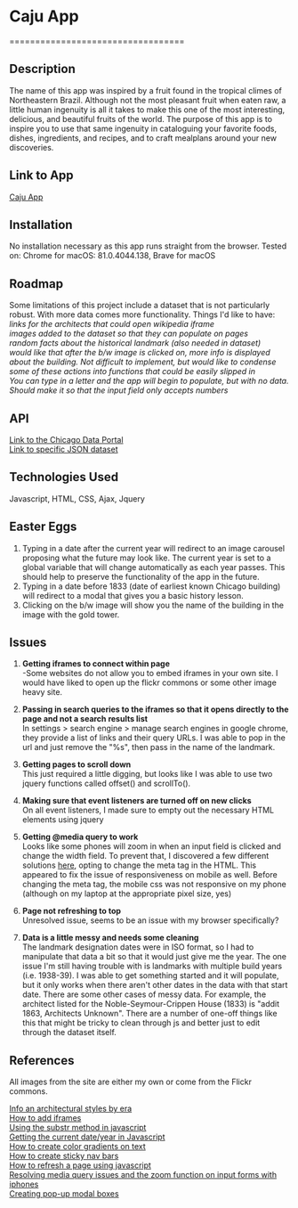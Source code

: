 # Caju App

==================================

## Description
The name of this app was inspired by a fruit found in the tropical climes of Northeastern Brazil. Although not the most pleasant fruit when eaten raw, a little human ingenuity is all it takes to make this one of the most interesting, delicious, and beautiful fruits of the world. The purpose of this app is to inspire you to use that same ingenuity in cataloguing your favorite foods, dishes, ingredients, and recipes, and to craft mealplans around your new discoveries.

## Link to App
[Caju App](https://cajuapp.herokuapp.com/)

## Installation
No installation necessary as this app runs straight from the browser.
Tested on: Chrome for macOS: 81.0.4044.138, Brave for macOS

## Roadmap
Some limitations of this project include a dataset that is not particularly robust. With more data comes more functionality. Things I'd like to have:  
*links for the architects that could open wikipedia iframe*  
*images added to the dataset so that they can populate on pages*  
*random facts about the historical landmark (also needed in dataset)*  
*would like that after the b/w image is clicked on, more info is displayed about the building. Not difficult to implement, but would like to condense some of these actions into functions that could be easily slipped in*  
*You can type in a letter and the app will begin to populate, but with no data. Should make it so that the input field only accepts numbers*  

## API
[Link to the Chicago Data Portal](https://data.cityofchicago.org/)  
[Link to specific JSON dataset](https://data.cityofchicago.org/resource/tdab-kixi.json)

## Technologies Used
Javascript, HTML, CSS, Ajax, Jquery

## Easter Eggs
1. Typing in a date after the current year will redirect to an image carousel proposing what the future may look like. The current year is set to a global variable that will change automatically as each year passes. This should help to preserve the functionality of the app in the future.
2. Typing in a date before 1833 (date of earliest known Chicago building) will redirect to a modal that gives you a basic history lesson.
3. Clicking on the b/w image will show you the name of the building in the image with the gold tower.   

## Issues

1. **Getting iframes to connect within page**  
-Some websites do not allow you to embed iframes in your own site. I would have liked to open up the flickr commons or some other image heavy site.

2. **Passing in search queries to the iframes so that it opens directly to the page and not a search results list**  
In settings > search engine > manage search engines in google chrome, they provide a list of links and their query URLs. I was able to pop in the url and just remove the "%s", then pass in the name of the landmark.

3. **Getting pages to scroll down**  
This just required a little digging, but looks like I was able to use two jquery functions called offset() and scrollTo().

4. **Making sure that event listeners are turned off on new clicks**  
On all event listeners, I made sure to empty out the necessary HTML elements using jquery

5. **Getting @media query to work**  
Looks like some phones will zoom in when an input field is clicked and change the width field. To prevent that, I discovered a few different solutions [here](https://www.warrenchandler.com/2019/04/02/stop-iphones-from-zooming-in-on-form-fields/), opting to change the meta tag in the HTML. This appeared to fix the issue of responsiveness on mobile as well. Before changing the meta tag, the mobile css was not responsive on my phone (although on my laptop at the appropriate pixel size, yes)

6. **Page not refreshing to top**  
Unresolved issue, seems to be an issue with my browser specifically?

7. **Data is a little messy and needs some cleaning**  
The landmark designation dates were in ISO format, so I had to manipulate that data a bit so that it would just give me the year. The one issue I'm still having trouble with is landmarks with multiple build years (i.e. 1938-39). I was able to get something started and it will populate, but it only works when there aren't other dates in the data with that start date. There are some other cases of messy data. For example, the architect listed for the Noble-Seymour-Crippen House (1833) is "addit 1863, Architects Unknown". There are a number of one-off things like this that might be tricky to clean through js and better just to edit through the dataset itself.


## References

All images from the site are either my own or come from the Flickr commons.

[Info an architectural styles by era](http://www.phmc.state.pa.us/portal/communities/architecture/styles/mid-19th-century.html)  
[How to add iframes](https://developer.mozilla.org/en-US/docs/Web/HTML/Element/iframe)  
[Using the substr method in javascript](https://www.w3schools.com/jsref/jsref_substr.asp)  
[Getting the current date/year in Javascript](https://www.w3schools.com/jsref/jsref_getfullyear.asp?fbclid=IwAR0v4yMWMQdQ1tdPREJu5CuJwlLbKPcXRccymrBMOzEZ12Kx1hQ9BrbxZ5I)  
[How to create color gradients on text](https://w3bits.com/rainbow-text/)   
[How to create sticky nav bars](https://www.youtube.com/watch?v=N6bqSR1oLlc)  
[How to refresh a page using javascript](https://stackoverflow.com/questions/29884654/button-that-refreshes-the-page-on-click)  
[Resolving media query issues and the zoom function on input forms with iphones](https://stackoverflow.com/questions/17344339/media-query-not-working-in-mobile-works-fine-in-chrome)    
[Creating pop-up modal boxes](https://sabe.io/tutorials/how-to-create-modal-popup-box)  
